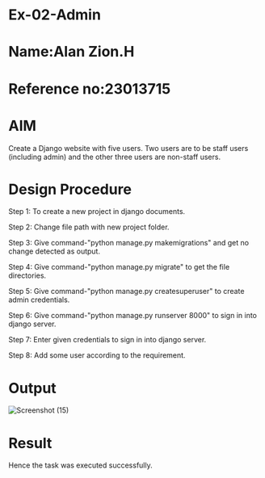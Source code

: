 # Ex-02-Admin
# Name:Alan Zion.H
# Reference no:23013715
# AIM
Create a Django website with five users. Two users are to be staff users (including admin) and the other three users are non-staff users.
# Design Procedure
Step 1: To create a new project in django documents.

Step 2: Change file path with new project folder.

Step 3: Give command-"python manage.py makemigrations" and get no change detected as output.

Step 4: Give command-"python manage.py migrate" to get the file directories.

Step 5: Give command-"python manage.py createsuperuser" to create admin credentials.

Step 6: Give command-"python manage.py runserver 8000" to sign in into django server.

Step 7: Enter given credentials to sign in into django server.

Step 8: Add some user according to the requirement.
# Output
![Screenshot (15)](https://github.com/ALANZION/ODD2023-WT-Ex-02-Admin/assets/145743064/638750ca-8a9e-4721-b581-0a81b88b9f87)


# Result
Hence the task was executed successfully.
